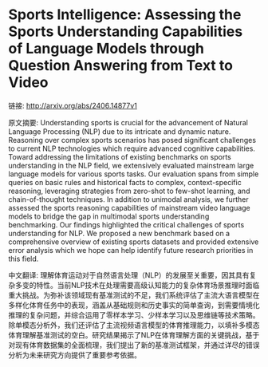 # Sports Intelligence: Assessing the Sports Understanding Capabilities of Language Models through Question Answering from Text to Video

链接: http://arxiv.org/abs/2406.14877v1

原文摘要:
Understanding sports is crucial for the advancement of Natural Language
Processing (NLP) due to its intricate and dynamic nature. Reasoning over
complex sports scenarios has posed significant challenges to current NLP
technologies which require advanced cognitive capabilities. Toward addressing
the limitations of existing benchmarks on sports understanding in the NLP
field, we extensively evaluated mainstream large language models for various
sports tasks. Our evaluation spans from simple queries on basic rules and
historical facts to complex, context-specific reasoning, leveraging strategies
from zero-shot to few-shot learning, and chain-of-thought techniques. In
addition to unimodal analysis, we further assessed the sports reasoning
capabilities of mainstream video language models to bridge the gap in
multimodal sports understanding benchmarking. Our findings highlighted the
critical challenges of sports understanding for NLP. We proposed a new
benchmark based on a comprehensive overview of existing sports datasets and
provided extensive error analysis which we hope can help identify future
research priorities in this field.

中文翻译:
理解体育运动对于自然语言处理（NLP）的发展至关重要，因其具有复杂多变的特性。当前NLP技术在处理需要高级认知能力的复杂体育场景推理时面临重大挑战。为弥补该领域现有基准测试的不足，我们系统评估了主流大语言模型在多样化体育任务中的表现，涵盖从基础规则和历史事实的简单查询，到需要情境化推理的复杂问题，并综合运用了零样本学习、少样本学习以及思维链等技术策略。除单模态分析外，我们还评估了主流视频语言模型的体育推理能力，以填补多模态体育理解基准测试的空白。研究结果揭示了NLP在体育理解方面的关键挑战，基于对现有体育数据集的全面梳理，我们提出了新的基准测试框架，并通过详尽的错误分析为未来研究方向提供了重要参考依据。
